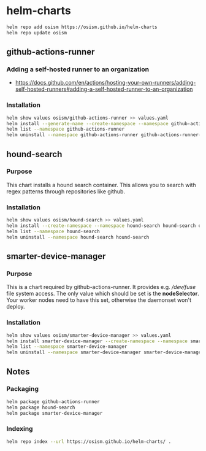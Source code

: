 # helm-charts

```sh
helm repo add osism https://osism.github.io/helm-charts
helm repo update osism
```

## github-actions-runner

### Adding a self-hosted runner to an organization

* <https://docs.github.com/en/actions/hosting-your-own-runners/adding-self-hosted-runners#adding-a-self-hosted-runner-to-an-organization>

### Installation

```sh
helm show values osism/github-actions-runner >> values.yaml
helm install --generate-name --create-namespace --namespace github-actions-runner --values values.yaml osism/github-actions-runner
helm list --namespace github-actions-runner
helm uninstall --namespace github-actions-runner github-actions-runner-1631901178
```

## hound-search

### Purpose

This chart installs a hound search container. This allows you to search with regex patterns through repositories like github.

### Installation

```sh
helm show values osism/hound-search >> values.yaml
helm install --create-namespace --namespace hound-search hound-search osism/hound-search --values values.yaml
helm list --namespace hound-search
helm uninstall --namespace hound-search hound-search
```

## smarter-device-manager

### Purpose

This is a chart required by github-actions-runner. It provides e.g. */dev/fuse* file system access.
The only value which should be set is the **nodeSelector**. Your worker nodes need to have this set,
otherwise the daemonset won't deploy.

### Installation

```sh
helm show values osism/smarter-device-manager >> values.yaml
helm install smarter-device-manager --create-namespace --namespace smarter-device-manager --values values.yaml osism/smarter-device-manager
helm list --namespace smarter-device-manager
helm uninstall --namespace smarter-device-manager smarter-device-manager
```

## Notes

### Packaging

```sh
helm package github-actions-runner
helm package hound-search
helm package smarter-device-manager
```

### Indexing

```sh
helm repo index --url https://osism.github.io/helm-charts/ .
```
